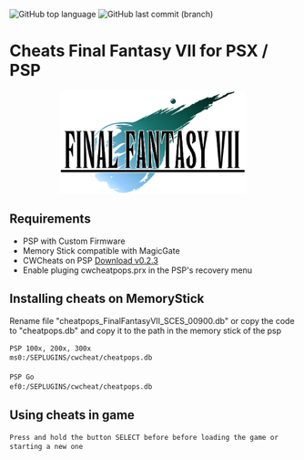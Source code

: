 ![GitHub top language](https://img.shields.io/github/languages/top/azagramac/CheatsFinalFantasyVII.svg) ![GitHub last commit (branch)](https://img.shields.io/github/last-commit/azagramac/CheatsFinalFantasyVII/master.svg)

# Cheats Final Fantasy VII for PSX / PSP
<p align="center">
	<img src="logo.png" alt="PNG" height="180px" />
</p>



## Requirements
- PSP with Custom Firmware
- Memory Stick compatible with MagicGate
- CWCheats on PSP [Download v0.2.3](http://psp.scenebeta.com/system/files/private/CwCheatV023CFPlusEs.rar)
- Enable pluging cwcheatpops.prx in the PSP's recovery menu


## Installing cheats on MemoryStick
Rename file "cheatpops_FinalFantasyVII_SCES_00900.db" or copy the code to "cheatpops.db" and copy it to the path in the memory stick of the psp
```sh
PSP 100x, 200x, 300x 
ms0:/SEPLUGINS/cwcheat/cheatpops.db

PSP Go
ef0:/SEPLUGINS/cwcheat/cheatpops.db
```


## Using cheats in game
```
Press and hold the button SELECT before before loading the game or starting a new one
```
